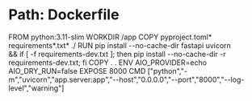 # Path: Dockerfile
FROM python:3.11-slim
WORKDIR /app
COPY pyproject.toml* requirements*.txt* ./
RUN pip install --no-cache-dir fastapi uvicorn \
    && if [ -f requirements-dev.txt ]; then pip install --no-cache-dir -r requirements-dev.txt; fi
COPY . .
ENV AIO_PROVIDER=echo AIO_DRY_RUN=false
EXPOSE 8000
CMD ["python","-m","uvicorn","app.server:app","--host","0.0.0.0","--port","8000","--log-level","warning"]
